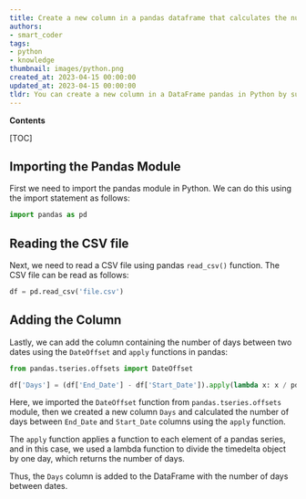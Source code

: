 ```yaml
---
title: Create a new column in a pandas dataframe that calculates the number of days between two dates
authors:
- smart_coder
tags:
- python
- knowledge
thumbnail: images/python.png
created_at: 2023-04-15 00:00:00
updated_at: 2023-04-15 00:00:00
tldr: You can create a new column in a DataFrame pandas in Python by subtracting two columns of dates and converting the resulting Timedelta objects to integers using the dt.days attribute.
---
```


**Contents**

[TOC]

## Importing the Pandas Module

First we need to import the pandas module in Python. We can do this using the import statement as follows:

```python
import pandas as pd
```

## Reading the CSV file

Next, we need to read a CSV file using pandas `read_csv()` function. The CSV file can be read as follows:

```python
df = pd.read_csv('file.csv')
```

## Adding the Column

Lastly, we can add the column containing the number of days between two dates using the `DateOffset` and `apply` functions in pandas:

```python
from pandas.tseries.offsets import DateOffset

df['Days'] = (df['End_Date'] - df['Start_Date']).apply(lambda x: x / pd.Timedelta(days=1))
```

Here, we imported the `DateOffset` function from `pandas.tseries.offsets` module, then we created a new column `Days` and calculated the number of days between `End_Date` and `Start_Date` columns using the `apply` function.

The `apply` function applies a function to each element of a pandas series, and in this case, we used a lambda function to divide the timedelta object by one day, which returns the number of days.

Thus, the `Days` column is added to the DataFrame with the number of days between dates.
